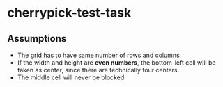 # cherrypick-test-task

## Assumptions

- The grid has to have same number of rows and columns
- If the width and height are **even numbers**, the bottom-left cell will be taken as center, since there are technically four centers.
- The middle cell will never be blocked